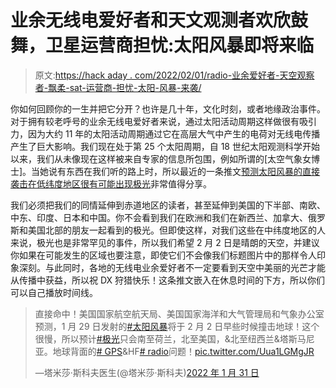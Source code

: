 # 业余无线电爱好者和天文观测者欢欣鼓舞，卫星运营商担忧:太阳风暴即将来临

> 原文:[https://hack aday . com/2022/02/01/radio-业余爱好者-天空观察者-飘柔-sat-运营商-担忧-太阳-风暴-来袭/](https://hackaday.com/2022/02/01/radio-amateurs-skywatchers-rejoice-sat-operators-worry-solar-storm-incoming/)

你如何回顾你的一生并把它分开？也许是几十年，文化时刻，或者地缘政治事件。对于拥有较老呼号的业余无线电爱好者来说，通过太阳活动周期这样做很有吸引力，因为大约 11 年的太阳活动周期通过它在高层大气中产生的电荷对无线电传播产生了巨大影响。我们现在处于第 25 个太阳周期，自 18 世纪太阳观测科学开始以来，我们从未像现在这样被来自专家的信息所包围，例如所谓的[太空气象女博士]。当她说有东西在我们听的路上时，所以最近的一条推文[预测太阳风暴的直接袭击在低纬度地区很有可能出现极光](https://twitter.com/TamithaSkov/status/1488225078798008320)非常值得分享。

我们必须把我们的同情延伸到赤道地区的读者，甚至延伸到美国的下半部、南欧、中东、印度、日本和中国。你不会看到我们在欧洲和我们在新西兰、加拿大、俄罗斯和美国北部的朋友一起看到的极光。但即使这样，对我们这些在中纬度地区的人来说，极光也是非常罕见的事件，所以我们希望 2 月 2 日是晴朗的天空，并建议你如果在可能发生的区域也要注意，即使它们不会像我们标题图片中的那样令人印象深刻。与此同时，各地的无线电业余爱好者不一定要看到天空中美丽的光芒才能从传播中获益，所以祝 DX 狩猎快乐！这条推文嵌入在休息时间的下方，所以你们可以自己播放时间线。

> 直接命中！美国国家航空航天局、美国国家海洋和大气管理局和气象办公室预测，1 月 29 日发射的[#太阳风暴](https://twitter.com/hashtag/solarstorm?src=hash&ref_src=twsrc%5Etfw)将于 2 月 2 日早些时候撞击地球！这个很慢，所以预计[#极光](https://twitter.com/hashtag/aurora?src=hash&ref_src=twsrc%5Etfw)只会南至荷兰，北至美国，&北至纽西兰&塔斯马尼亚。地球背面的[# GPS](https://twitter.com/hashtag/GPS?src=hash&ref_src=twsrc%5Etfw)&HF[# radio](https://twitter.com/hashtag/radio?src=hash&ref_src=twsrc%5Etfw)问题！[pic.twitter.com/Uua1LGMgJR](https://t.co/Uua1LGMgJR)
> 
> —塔米莎·斯科夫医生(@塔米莎·斯科夫)[2022 年 1 月 31 日](https://twitter.com/TamithaSkov/status/1488225078798008320?ref_src=twsrc%5Etfw)